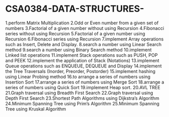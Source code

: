 # CSA0384-DATA-STRUCTURES-
1.perform Matrix Multiplication
2.Odd or Even number from a given set of numbers
3.Factorial of a given number without using Recursion
4.Fibonacci series without using Recursion
5.Factorial of a given number using Recursion
6.Fibonacci series using Recursion
7.implement Array operations such as Insert, Delete and Display.
8.search a number using Linear Search method
9.search a number using Binary Search method 
10.implement Linked list operations
11.implement Stack operations such as PUSH, POP and PEEK
12.implement the application of Stack (Notations)
13.implement Queue operations such as ENQUEUE, DEQUEUE and Display 
14.implement the Tree Traversals (Inorder, Preorder, Postorder)
15.implement hashing using Linear Probing method
16.to arrange a series of numbers using Insertion Sort 
17.arrange a series of numbers using Merge Sort
18.arrange a series of numbers using Quick Sort
19.implement Heap sort.
20.AVL TREE
21.Graph traversal using Breadth First Search 
22.Graph traversal using Depth First Search
23.Shortest Path Algorithms using Dijkstra’s Algorithm
24.Minimum Spanning Tree using Prim’s Algorithm
25.Minimum Spanning Tree using Kruskal Algorithm 
